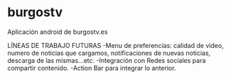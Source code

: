 burgostv
========

Aplicación android de burgostv.es

LÍNEAS DE TRABAJO FUTURAS
-Menu de preferencias: calidad de video, numero de noticias que cargamos, notificaciones de nuevas noticias, descarga de las mismas...etc.
-Integración con Redes sociales para compartir contenido.
-Action Bar para integrar lo anterior.

